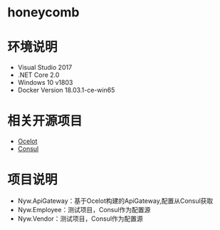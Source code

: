 # honeycomb

# 环境说明
- Visual Studio 2017
- .NET Core 2.0
- Windows 10 v1803
- Docker Version 18.03.1-ce-win65 

# 相关开源项目
- [Ocelot](https://github.com/ThreeMammals/Ocelot)
- [Consul](https://github.com/hashicorp/consul)

# 项目说明
- Nyw.ApiGateway：基于Ocelot构建的ApiGateway,配置从Consul获取
- Nyw.Employee：测试项目，Consul作为配置源
- Nyw.Vendor：测试项目，Consul作为配置源
